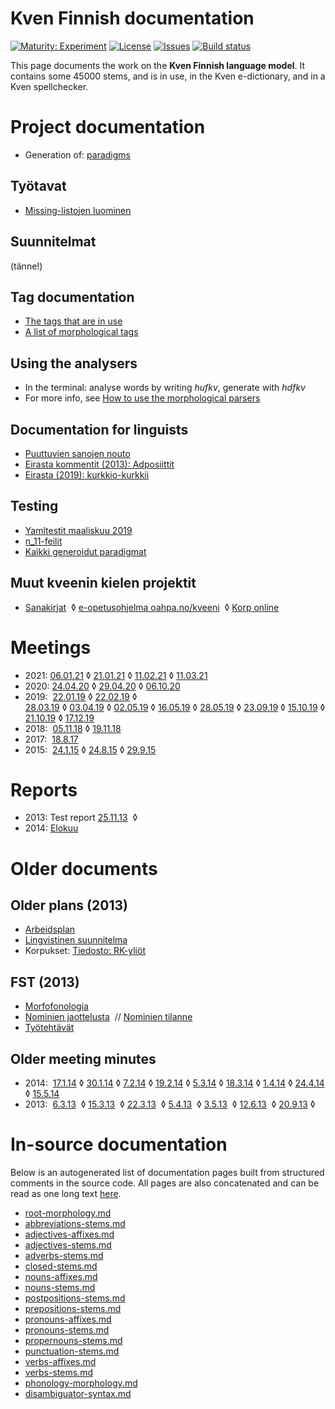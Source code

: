 # Kven Finnish documentation

[![Maturity: Experiment](https://img.shields.io/badge/Maturity-Experiment-black.svg)](https://giellalt.github.io/MaturityClassification.html)
[![License](https://img.shields.io/github/license/giellalt/lang-fkv)](https://raw.githubusercontent.com/giellalt/lang-fkv/develop/LICENSE)
[![Issues](https://img.shields.io/github/issues/giellalt/lang-fkv)](https://github.com/giellalt/lang-fkv/issues)
[![Build status](https://github.com/giellalt/lang-fkv/workflows/Speller%20CI+CD/badge.svg)](https://github.com/giellalt/lang-fkv/actions)

This page documents the work on the **Kven Finnish language model**. 
It contains some 45000 stems, and is in use, in the Kven e-dictionary, 
and in a Kven spellchecker.


# Project documentation

* Generation of: [paradigms](https://giellatekno.uit.no/cgi/index.fkv.sme.html)

##  Työtavat

* [Missing-listojen luominen](MissingLists.html)

## Suunnitelmat

(tänne!)


##  Tag documentation

* [The tags that are in use](https://gtsvn.uit.no/langtech/trunk/langs/fkv/src/fst/root.lexc)
* [A list of morphological tags](/lang/common/MorphologicalTags.html)

## Using the analysers

* In the terminal: analyse words by writing *hufkv*, generate with *hdfkv*
* For more info, see [How to use the morphological parsers](/tools/docu-sme-manual.html)

## Documentation for linguists

* [Puuttuvien sanojen nouto](PuuttuvienSanojenNouto.html)
* [Eirasta kommentit (2013): Adposiittit](adposiittit.txt)
* [Eirasta (2019): kurkkio-kurkkii](kurkkio-kurkkii.txt) 

## Testing

* [Yamltestit maaliskuu 2019](YamltestitMaaliskuu2019.html)
* [n_11-feilit](n_11-feilit.html)
* [Kaikki generoidut paradigmat](KaikkiGeneroidutParadigmat.html)

## Muut kveenin kielen projektit
* [Sanakirjat](/dicts/fkvdict/KvenDictionaries.html)  ◊
 [e-opetusohjelma oahpa.no/kveeni](/ped/fkv-oahpa.html)  ◊
 [Korp online](http://gtweb.uit.no/f_korp/)


#  Meetings

* 2021: 
  [06.01.21](meetings/210106.html) ◊
  [21.01.21](meetings/210121.html) ◊
  [11.02.21](meetings/210211.html) ◊
  [11.03.21](meetings/210311.html)
* 2020: 
  [24.04.20](meetings/200424.html) ◊
  [29.04.20](meetings/200429.html) ◊
  [06.10.20](meetings/201006.html)
* 2019: 
  [22.01.19](meetings/190122.html) ◊ 
  [22.02.19](meetings/190222.html) ◊  
  [28.03.19](meetings/190328.html) ◊
  [03.04.19](meetings/190403.html) ◊
  [02.05.19](meetings/190502.html) ◊
  [16.05.19](meetings/190516.html) ◊
  [28.05.19](meetings/190528.html) ◊
  [23.09.19](meetings/190923.html) ◊
  [15.10.19](meetings/191015.html) ◊
  [21.10.19](meetings/191021.html) ◊
  [17.12.19](meetings/191217.html)
* 2018: 
  [05.11.18](meetings/181105.html) ◊ 
  [19.11.18](meetings/181119.html)
* 2017:  
  [18.8.17](meetings/170818.html) 
* 2015:  
  [24.1.15](meetings/150124.html) ◊
  [24.8.15](meetings/150824.html) ◊
  [29.9.15](meetings/150929_ja_16XXXX.html)



# Reports

* 2013: Test report 
   [25.11.13](testreports/Virhe131125.html)  ◊
* 2014: [Elokuu](RapporttiElokuu2014.html)


# Older documents

##  Older plans (2013)

* [Arbeidsplan](Arbeidsplan.html) 
* [Lingvistinen suunnitelma](LingvistinenSuunnitelma.html)
* Korpukset: [Tiedosto: RK-yliöt](corpus/RuijanKaikuYliot.html)

##  FST (2013)
* [Morfofonologia](Morfofonologia.html)
* [Nominien jaottelusta](nominien_jaottelusta.html)  // 
   [Nominien tilanne](NominienTilanne.html)
* [Työtehtävät](Tehtavat.html)

##  Older meeting minutes

* 2014:  
  [17.1.14](meetings/140117.html) ◊
  [30.1.14](meetings/140130.html) ◊
  [7.2.14](meetings/140207.html)  ◊
  [19.2.14](meetings/140219.html) ◊
  [5.3.14](meetings/140305.html)  ◊
  [18.3.14](meetings/140318.html) ◊
  [1.4.14](meetings/140401.html)  ◊
  [24.4.14](meetings/140424.html) ◊
  [15.5.14](meetings/140515.html)
* 2013:  
  [6.3.13](meetings/130306.html)  ◊
  [15.3.13](meetings/130315.html)  ◊
  [22.3.13](meetings/130322.html)  ◊
  [5.4.13](meetings/130405.html)  ◊
  [3.5.13](meetings/130503.html)  ◊
  [12.6.13](meetings/130612.html)  ◊
  [20.9.13](meetings/130920.html)  ◊



# In-source documentation

Below is an autogenerated list of documentation pages built from structured comments in the source code. All pages are also concatenated and can be read as one long text [here](fkv.md).
* [root-morphology.md](root-morphology.md)
* [abbreviations-stems.md](abbreviations-stems.md)
* [adjectives-affixes.md](adjectives-affixes.md)
* [adjectives-stems.md](adjectives-stems.md)
* [adverbs-stems.md](adverbs-stems.md)
* [closed-stems.md](closed-stems.md)
* [nouns-affixes.md](nouns-affixes.md)
* [nouns-stems.md](nouns-stems.md)
* [postpositions-stems.md](postpositions-stems.md)
* [prepositions-stems.md](prepositions-stems.md)
* [pronouns-affixes.md](pronouns-affixes.md)
* [pronouns-stems.md](pronouns-stems.md)
* [propernouns-stems.md](propernouns-stems.md)
* [punctuation-stems.md](punctuation-stems.md)
* [verbs-affixes.md](verbs-affixes.md)
* [verbs-stems.md](verbs-stems.md)
* [phonology-morphology.md](phonology-morphology.md)
* [disambiguator-syntax.md](disambiguator-syntax.md)

